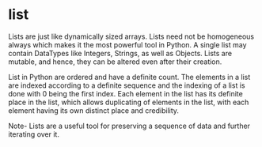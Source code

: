 # list

Lists are just like dynamically sized arrays. Lists need not be homogeneous always which makes it the most powerful tool in Python. A single list may contain DataTypes like Integers, Strings, as well as Objects. Lists are mutable, and hence, they can be altered even after their creation.

List in Python are ordered and have a definite count. The elements in a list are indexed according to a definite sequence and the indexing of a list is done with 0 being the first index. Each element in the list has its definite place in the list, which allows duplicating of elements in the list, with each element having its own distinct place and credibility.

Note- Lists are a useful tool for preserving a sequence of data and further iterating over it.
